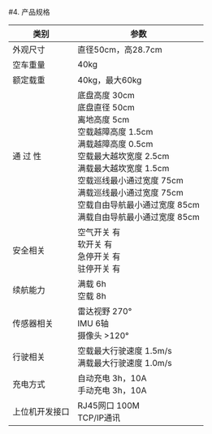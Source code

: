 #4.	产品规格

| 类别    | 参数                           |
|---------|------------------------------------------|
| 外观尺寸    | 直径50cm，高28.7cm                           |
| 空车重量    | 40kg                                     |
| 额定载重    | 40kg，最大60kg                              |
| 通  过  性 | 底盘高度 30cm<br>底盘直径 50cm<br>离地高度 5cm<br>空载越障高度 1.5cm<br>满载越障高度 0.5cm<br>空载最大越坎宽度 2.5cm<br>满载最大越坎宽度 1.5cm<br>空载巡线最小通过宽度 75cm<br>满载巡线最小通过宽度 75cm<br>空载自由导航最小通过宽度 85cm<br>满载自由导航最小通过宽度 85cm |
| 安全相关    | 空气开关 有<br>软开关 有<br>急停开关 有<br>驻停开关 有      |
| 续航能力    | 满载 6h<br>空载 8h                           |
| 传感器相关   | 雷达视野 270°<br>IMU 6轴<br>摄像头 >120°         |
| 行驶相关    | 空载最大行驶速度 1.5m/s<br>满载最大行驶速度 1.0m/s       |
| 充电方式    | 自动充电 3h，10A<br>手动充电 3h，10A               |
| 上位机开发接口 | RJ45网口 100M<br>TCP/IP通讯                  |